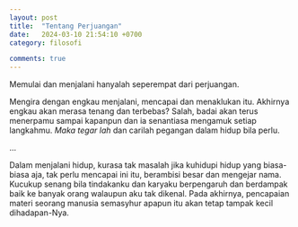 ```yaml
---
layout: post
title:  "Tentang Perjuangan"
date:   2024-03-10 21:54:10 +0700
category: filosofi

comments: true
---
```


Memulai dan menjalani hanyalah seperempat dari perjuangan.<!--more-->

Mengira dengan engkau menjalani, mencapai dan menaklukan itu. Akhirnya engkau akan merasa tenang dan terbebas? Salah, badai akan terus menerpamu sampai kapanpun dan ia senantiasa mengamuk setiap langkahmu. *Maka tegar lah* dan carilah pegangan dalam hidup bila perlu.

...

Dalam menjalani hidup, kurasa tak masalah jika kuhidupi hidup yang biasa-biasa aja, tak perlu mencapai ini itu, berambisi besar dan mengejar nama. Kucukup senang bila tindakanku dan karyaku berpengaruh dan berdampak baik ke banyak orang walaupun aku tak dikenal. Pada akhirnya, pencapaian materi seorang manusia semasyhur apapun itu akan tetap tampak kecil dihadapan-Nya.
